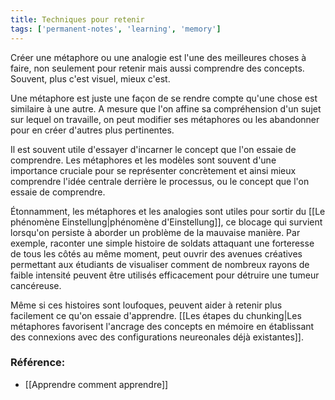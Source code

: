 ```yaml
---
title: Techniques pour retenir
tags: ['permanent-notes', 'learning', 'memory']
---
```



Créer une métaphore ou une analogie est l'une des meilleures choses à faire, non seulement pour retenir mais aussi comprendre des concepts. Souvent, plus c'est visuel, mieux c'est. 

Une métaphore est juste une façon de se rendre compte qu'une chose est similaire à une autre. A mesure que l'on affine sa compréhension d'un sujet sur lequel on travaille, on peut modifier ses métaphores ou les abandonner pour en créer d'autres plus pertinentes. 

Il est souvent utile d'essayer d'incarner le concept que l'on essaie de comprendre. Les métaphores et les modèles sont souvent d'une importance cruciale pour se représenter concrètement et ainsi mieux comprendre l'idée centrale derrière le processus, ou le concept que l'on essaie de comprendre.

Étonnamment, les métaphores et les analogies sont utiles pour sortir du [[Le phénomène Einstellung|phénomène d'Einstellung]], ce blocage qui survient lorsqu'on persiste à aborder un problème de la mauvaise manière. Par exemple, raconter une simple histoire de soldats attaquant une forteresse de tous les côtés au même moment, peut ouvrir des avenues créatives permettant aux étudiants de visualiser comment de nombreux rayons de faible intensité peuvent être utilisés efficacement pour détruire une tumeur cancéreuse.

Même si ces histoires sont loufoques, peuvent aider à retenir plus facilement ce qu'on essaie d'apprendre. [[Les étapes du chunking|Les métaphores favorisent l'ancrage des concepts en mémoire en établissant des connexions avec des configurations neureonales déjà existantes]]. 


### Référence:
- [[Apprendre comment apprendre]]